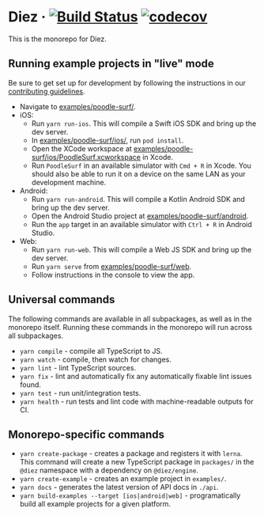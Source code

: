 # Diez &middot; [![Build Status](https://travis-ci.com/diez/diez.svg?token=R7p5y7u83p1oNU4bsu1p&branch=master)](https://travis-ci.com/diez/diez) [![codecov](https://codecov.io/gh/diez/diez/branch/master/graph/badge.svg?token=pgB9U8YLUU)](https://codecov.io/gh/diez/diez)

This is the monorepo for Diez.

## Running example projects in "live" mode

Be sure to get set up for development by following the instructions in our [contributing guidelines](CONTRIBUTING.md).

 - Navigate to [examples/poodle-surf/](examples/poodle-surf).
 - iOS:
   - Run `yarn run-ios`. This will compile a Swift iOS SDK and bring up the dev server.
   - In [examples/poodle-surf/ios/](examples/poodle-surf/ios), run `pod install`.
   - Open the XCode workspace at [examples/poodle-surf/ios/PoodleSurf.xcworkspace](examples/poodle-surf/ios/PoodleSurf.xcworkspace) in Xcode.
   - Run `PoodleSurf` in an available simulator with `Cmd + R` in Xcode. You should also be able to run it on a device on the same LAN as your development machine.
 - Android:
   - Run `yarn run-android`. This will compile a Kotlin Android SDK and bring up the dev server.
   - Open the Android Studio project at [examples/poodle-surf/android](examples/poodle-surf/android).
   - Run the `app` target in an available simulator with `Ctrl + R` in Android Studio.
 - Web:
   - Run `yarn run-web`. This will compile a Web JS SDK and bring up the dev server.
   - Run `yarn serve` from [examples/poodle-surf/web](examples/poodle-surf/web).
   - Follow instructions in the console to view the app.

## Universal commands

The following commands are available in all subpackages, as well as in the monorepo itself. Running these commands in the monorepo will run across all subpackages.

 - `yarn compile` - compile all TypeScript to JS.
 - `yarn watch` - compile, then watch for changes.
 - `yarn lint` - lint TypeScript sources.
 - `yarn fix` - lint and automatically fix any automatically fixable lint issues found.
 - `yarn test` - run unit/integration tests.
 - `yarn health` - run tests and lint code with machine-readable outputs for CI.

## Monorepo-specific commands

 - `yarn create-package` - creates a package and registers it with `lerna`. This command will create a new TypeScript package in `packages/` in the `@diez` namespace with a dependency on `@diez/engine`.
 - `yarn create-example` - creates an example project in `examples/`.
 - `yarn docs` - generates the latest version of API docs in `./api`.
 - `yarn build-examples --target [ios|android|web]` - programatically build all example projects for a given platform.
